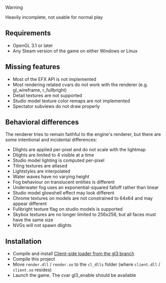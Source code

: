 > [!WARNING]
> Heavily incomplete, not usable for normal play

## Requirements

* OpenGL 3.1 or later
* Any Steam version of the game on either Windows or Linux

## Missing features

* Most of the EFX API is not implemented
* Most rendering related cvars do not work with the renderer (e.g. gl_wireframe, r_fullbright)
* Detail textures are not supported
* Studio model texture color remaps are not implemented
* Spectator subviews do not draw properly

## Behavioral differences

The renderer tries to remain faithful to the engine's renderer, but there are some intentional and incidental differences:

* Dlights are applied per-pixel and do not scale with the lightmap
* Dlights are limited to 4 visible at a time
* Studio model lighting is computed per-pixel
* Tiling textures are atlased
* Lightstyles are interpolated
* Water waves have no varying height
* Fog behaviour on translucent entities is different
* Underwater fog uses an exponential-squared falloff rather than linear
* Studio model glowshell effect may look different
* Chrome textures on models are not constrained to 64x64 and may appear different
* Fullbright texture flag on studio models is supported
* Skybox textures are no longer limited to 256x256, but all faces must have the same size
* NVGs will not spawn dlights

## Installation

* Compile and install [Client-side loader from the gl3 branch](https://github.com/mikkokko/csldr/tree/gl3)
* Compile this project
* Move `render.dll` / `render.so` to the `cl_dlls` folder (where `client.dll` / `client.so` resides)
* Launch the game. The cvar gl3_enable should be available
